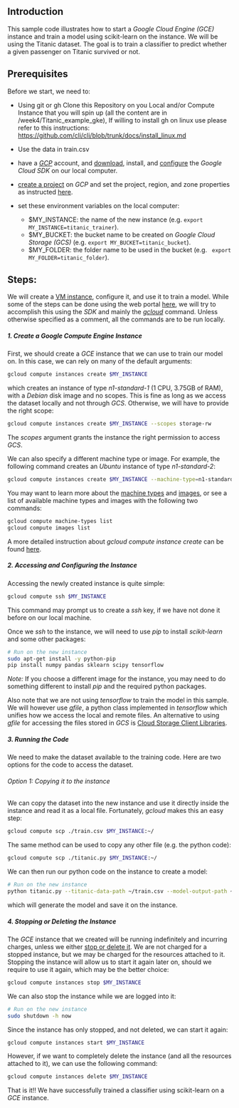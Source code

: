 ## Introduction

This sample code illustrates how to start a *Google Cloud Engine (GCE)* instance and train a model using scikit-learn on the instance. We will be using the Titanic dataset. The goal is to train a classifier to predict whether a given passenger on Titanic survived or not.

## Prerequisites

Before we start, we need to:



* Using git or gh Clone this Repository on you Local and/or Compute Instance that you will spin up (all the content are in /week4/Titanic_example_gke),
If willing to install gh on linux use please refer to this instructions: https://github.com/cli/cli/blob/trunk/docs/install_linux.md 

* Use the data in train.csv 
 
* have a [*GCP*](https://cloud.google.com/) account, and [download](https://cloud.google.com/sdk/), install, and [configure](https://cloud.google.com/sdk/gcloud/reference/config/) the *Google Cloud SDK* on our local computer.

* [create a project](https://cloud.google.com/sdk/gcloud/reference/projects/create) on *GCP* and set the project, region, and zone properties as instructed [here](https://cloud.google.com/sdk/gcloud/reference/config/set).

* set these environment variables on the local computer:
	* $MY_INSTANCE: the name of the new instance (e.g. ```export MY_INSTANCE=titanic_trainer```).
	* $MY_BUCKET: the bucket name to be created on *Google Cloud Storage (GCS)* (e.g. ```export MY_BUCKET=titanic_bucket```).
	* $MY_FOLDER: the folder name to be used in the bucket (e.g. ``` export MY_FOLDER=titanic_folder```).

## Steps:
We will create a [VM instance](https://cloud.google.com/compute/docs/instances/), configure it, and use it to train a model. While some of the steps can be done using the web portal [here](https://pantheon.corp.google.com/compute/instances), we will try to accomplish this using the *SDK* and mainly the [*gcloud*](https://cloud.google.com/sdk/gcloud/) command. Unless otherwise specified as a comment, all the commands are to be run locally.

##### 1. Create a Google Compute Engine Instance
First, we should create a *GCE* instance that we can use to train our model on. In this case, we can rely on many of the default arguments:

```bash
gcloud compute instances create $MY_INSTANCE
```
which creates an instance of type *n1-standard-1* (1 CPU, 3.75GB of RAM), with a *Debian* disk image and no scopes. This is fine as long as we access the dataset locally and not through *GCS*. Otherwise, we will have to provide the right scope:

```bash
gcloud compute instances create $MY_INSTANCE --scopes storage-rw
```

The *scopes* argument grants the instance the right permission to access *GCS*.

We can also specify a different machine type or image. For example, the following command creates an *Ubuntu* instance of type *n1-standard-2*:

```bash
gcloud compute instances create $MY_INSTANCE --machine-type=n1-standard-2 --scopes storage-rw
```
You may want to learn more about the [machine types](https://cloud.google.com/compute/docs/machine-types) and  [images](https://cloud.google.com/compute/docs/images), or see a list of available machine types and images with the following two commands:

```bash
gcloud compute machine-types list
gcloud compute images list
```

A more detailed instruction about *gcloud compute instance create* can be found [here](https://cloud.google.com/sdk/gcloud/reference/compute/instances/create).

##### 2. Accessing and Configuring the Instance

Accessing the newly created instance is quite simple:
```bash
gcloud compute ssh $MY_INSTANCE
```
This command may prompt us to create a *ssh* key, if we have not done it before on our local machine.

Once we *ssh* to the instance, we will need to use *pip* to install *scikit-learn* and some other packages:
```bash
# Run on the new instance
sudo apt-get install -y python-pip
pip install numpy pandas sklearn scipy tensorflow
```
*Note:* If you choose a different image for the instance, you may need to do something different to install *pip* and the required python packages.

Also note that we are not using *tensorflow* to train the model in this sample. We will however use *gfile*, a python class implemented in *tensorflow* which unifies how we access the local and remote files. An alternative to using *gfile*  for accessing the files stored in *GCS* is [Cloud Storage Client Libraries](https://cloud.google.com/storage/docs/reference/libraries#client-libraries-install-python).

##### 3. Running the Code
We need to make the dataset available to the training code. Here are two options for the code to access the dataset.

###### Option 1: Copying it to the instance
We can copy the dataset into the new instance and use it directly inside the instance and read it as a local file. Fortunately, *gcloud* makes this an easy step:
```bash
gcloud compute scp ./train.csv $MY_INSTANCE:~/
```

The same method can be used to copy any other file (e.g. the python code):
```bash
gcloud compute scp ./titanic.py $MY_INSTANCE:~/
```

We can then run our python code on the instance to create a model:
```bash
# Run on the new instance
python titanic.py --titanic-data-path ~/train.csv --model-output-path ~/model.pkl
```

which will generate the model and save it on the instance.


##### 4. Stopping or Deleting the Instance
The *GCE* instance that we created will be running indefinitely and incurring charges, unless we either [stop or delete it](https://cloud.google.com/compute/docs/instances/stopping-or-deleting-an-instance). We are not charged for a stopped instance, but we may be charged for the resources attached to it. Stopping the instance will allow us to start it again later on, should we require to use it again, which may be the better choice:
```bash
gcloud compute instances stop $MY_INSTANCE
```
We can also stop the instance while we are logged into it:
```bash
# Run on the new instance
sudo shutdown -h now
```
Since the instance has only stopped, and not deleted, we can start it again:
```bash
gcloud compute instances start $MY_INSTANCE
```
However, if we want to completely delete the instance (and all the resources attached to it), we can use the following command:
```bash
gcloud compute instances delete $MY_INSTANCE
```
That is it!! We have successfully trained a classifier using scikit-learn on a *GCE* instance.
